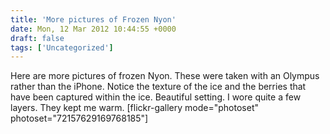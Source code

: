 ```yaml
---
title: 'More pictures of Frozen Nyon'
date: Mon, 12 Mar 2012 10:44:55 +0000
draft: false
tags: ['Uncategorized']
---
```


Here are more pictures of frozen Nyon. These were taken with an Olympus rather than the iPhone. Notice the texture of the ice and the berries that have been captured within the ice. Beautiful setting. I wore quite a few layers. They kept me warm. \[flickr-gallery mode="photoset" photoset="72157629169768185"\]